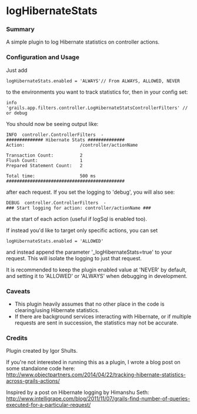 logHibernateStats
=================

### Summary
A simple plugin to log Hibernate statistics on controller actions.

### Configuration and Usage
Just add
```
logHibernateStats.enabled = 'ALWAYS'// From ALWAYS, ALLOWED, NEVER
```
to the environments you want to track statistics for, then in your config set:
```
info    'grails.app.filters.controller.LogHibernateStatsControllerFilters' // or debug
```
You should now be seeing output like:
```
INFO  controller.ControllerFilters  -
############## Hibernate Stats ##############
Action:                     /controller/actionName

Transaction Count:          2
Flush Count:                1
Prepared Statement Count:   2

Total time:                 500 ms
#############################################
```
after each request.  If you set the logging to 'debug', you will also see:
```
DEBUG  controller.ControllerFilters  -
### Start logging for action: controller/actionName ###
```
at the start of each action (useful if logSql is enabled too).

If instead you'd like to target only specific actions, you can set
```
logHibernateStats.enabled = 'ALLOWED'
```
and instead append the parameter '_logHibernateStats=true' to your request.  This will isolate the logging to just that request.

It is recommended to keep the plugin enabled value at 'NEVER' by default, and setting it to 'ALLOWED' or 'ALWAYS' when debugging in development.

### Caveats
* This plugin heavily assumes that no other place in the code is clearing/using Hibernate statistics.
* If there are background services interacting with Hibernate, or if multiple requests are sent in succession, the statistics may not be accurate.

### Credits
Plugin created by Igor Shults.

If you're not interested in running this as a plugin, I wrote a blog post on some standalone code here: http://www.objectpartners.com/2014/04/22/tracking-hibernate-statistics-across-grails-actions/

Inspired by a post on Hibernate logging by Himanshu Seth: http://www.intelligrape.com/blog/2011/11/07/grails-find-number-of-queries-executed-for-a-particular-request/

